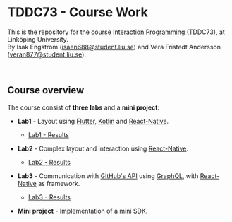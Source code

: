 # TDDC73 - Course Work

This is the repository for the course [Interaction Programming (TDDC73)](https://www.ida.liu.se/~TDDC73/), at Linköping University.  
By Isak Engström (isaen688@student.liu.se) and Vera Fristedt Andersson (veran877@student.liu.se).

<br>

## Course overview

The course consist of **three labs** and a **mini project**:

- **Lab1** - Layout using [Flutter](https://flutter.dev/), [Kotlin](https://kotlinlang.org/)  and [React-Native](https://reactnative.dev/).

     - [Lab1 - Results](lab1/README.md)

- **Lab2** - Complex layout and interaction using [React-Native](https://reactnative.dev/).
     - [Lab2 - Results](lab2/README.md)

- **Lab3** - Communication with [GitHub's API](https://docs.github.com/en/free-pro-team@latest/graphql) using [GraphQL](https://graphql.org/), with [React-Native](https://reactnative.dev/) as framework. 
     - [Lab3 - Results](lab3/README.md)

- **Mini project** - Implementation of a mini SDK.

<br>

<!--

## The Mini Project

Lorem ipsum..
***
>
